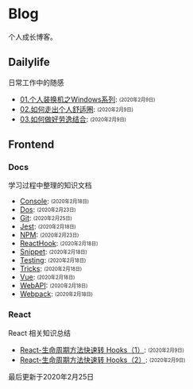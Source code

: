 
# Blog
个人成长博客。


## Dailylife
日常工作中的随感

- [01.个人装换机之Windows系列](/dailylife/01.%E4%B8%AA%E4%BA%BA%E8%A3%85%E6%8D%A2%E6%9C%BA%E4%B9%8BWindows%E7%B3%BB%E5%88%97.md): <sub><sup>(2020年2月9日)</sup></sub>
- [02.如何走出个人舒适圈](/dailylife/02.%E5%A6%82%E4%BD%95%E8%B5%B0%E5%87%BA%E4%B8%AA%E4%BA%BA%E8%88%92%E9%80%82%E5%9C%88.md): <sub><sup>(2020年2月9日)</sup></sub>
- [03.如何做好劳逸结合](/dailylife/03.%E5%A6%82%E4%BD%95%E5%81%9A%E5%A5%BD%E5%8A%B3%E9%80%B8%E7%BB%93%E5%90%88.md): <sub><sup>(2020年2月9日)</sup></sub>

## Frontend



### Docs
学习过程中整理的知识文档

- [Console](/frontend/docs/Console.md): <sub><sup>(2020年2月18日)</sup></sub>
- [Dos](/frontend/docs/Dos.md): <sub><sup>(2020年2月23日)</sup></sub>
- [Git](/frontend/docs/Git.md): <sub><sup>(2020年2月25日)</sup></sub>
- [Jest](/frontend/docs/Jest.md): <sub><sup>(2020年2月18日)</sup></sub>
- [NPM](/frontend/docs/NPM.md): <sub><sup>(2020年2月23日)</sup></sub>
- [ReactHook](/frontend/docs/ReactHook.md): <sub><sup>(2020年2月18日)</sup></sub>
- [Snippet](/frontend/docs/Snippet.md): <sub><sup>(2020年2月18日)</sup></sub>
- [Testing](/frontend/docs/Testing.md): <sub><sup>(2020年2月18日)</sup></sub>
- [Tricks](/frontend/docs/Tricks.md): <sub><sup>(2020年2月18日)</sup></sub>
- [Vue](/frontend/docs/Vue.md): <sub><sup>(2020年2月18日)</sup></sub>
- [WebAPI](/frontend/docs/WebAPI.md): <sub><sup>(2020年2月18日)</sup></sub>
- [Webpack](/frontend/docs/Webpack.md): <sub><sup>(2020年2月18日)</sup></sub>

### React
React 相关知识总结

- [React-生命周期方法快速转 Hooks（1）](/frontend/react/React-%E7%94%9F%E5%91%BD%E5%91%A8%E6%9C%9F%E6%96%B9%E6%B3%95%E5%BF%AB%E9%80%9F%E8%BD%AC%20Hooks%EF%BC%881%EF%BC%89.md): <sub><sup>(2020年2月9日)</sup></sub>
- [React-生命周期方法快速转 Hooks（2）](/frontend/react/React-%E7%94%9F%E5%91%BD%E5%91%A8%E6%9C%9F%E6%96%B9%E6%B3%95%E5%BF%AB%E9%80%9F%E8%BD%AC%20Hooks%EF%BC%882%EF%BC%89.md): <sub><sup>(2020年2月9日)</sup></sub>

最后更新于2020年2月25日

[^footnote]: timestamp-最后更新于2020年2月25日